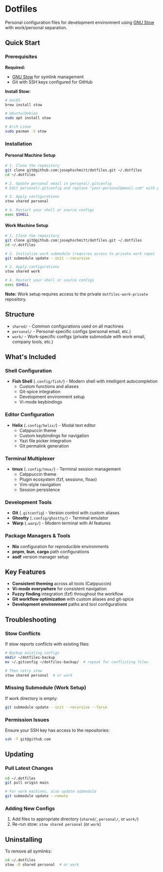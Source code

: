 # Dotfiles

Personal configuration files for development environment using [GNU Stow](https://www.gnu.org/software/stow/) with work/personal separation.

## Quick Start

### Prerequisites

**Required:**
- [GNU Stow](https://www.gnu.org/software/stow/) for symlink management
- Git with SSH keys configured for GitHub

**Install Stow:**
```bash
# macOS
brew install stow

# Ubuntu/Debian
sudo apt install stow

# Arch Linux
sudo pacman -S stow
```

### Installation

#### Personal Machine Setup
```bash
# 1. Clone the repository
git clone git@github.com:josephschmitt/dotfiles.git ~/.dotfiles
cd ~/.dotfiles

# 2. Update personal email in personal/.gitconfig
# Edit personal/.gitconfig and replace "your-personal@email.com" with your actual email

# 3. Apply configurations
stow shared personal

# 4. Restart your shell or source configs
exec $SHELL
```

#### Work Machine Setup
```bash
# 1. Clone the repository
git clone git@github.com:josephschmitt/dotfiles.git ~/.dotfiles
cd ~/.dotfiles

# 2. Initialize work submodule (requires access to private work repo)
git submodule update --init --recursive

# 3. Apply configurations
stow shared work

# 4. Restart your shell or source configs
exec $SHELL
```

**Note:** Work setup requires access to the private `dotfiles-work-private` repository.

## Structure

- `shared/` - Common configurations used on all machines
- `personal/` - Personal-specific configs (personal email, etc.)
- `work/` - Work-specific configs (private submodule with work email, company tools, etc.)

## What's Included

### Shell Configuration
- **Fish Shell** (`.config/fish/`) - Modern shell with intelligent autocompletion
  - Custom functions and aliases
  - Git-spice integration
  - Development environment setup
  - Vi-mode keybindings

### Editor Configuration
- **Helix** (`.config/helix/`) - Modal text editor
  - Catppuccin theme
  - Custom keybindings for navigation
  - Yazi file picker integration
  - Git permalink generation

### Terminal Multiplexer
- **tmux** (`.config/tmux/`) - Terminal session management
  - Catppuccin theme
  - Plugin ecosystem (fzf, sessionx, floax)
  - Vim-style navigation
  - Session persistence

### Development Tools
- **Git** (`.gitconfig`) - Version control with custom aliases
- **Ghostty** (`.config/ghostty/`) - Terminal emulator
- **Warp** (`.warp/`) - Modern terminal with AI features

### Package Managers & Tools
- **Nix** configuration for reproducible environments
- **pnpm**, **bun**, **cargo** path configurations
- **asdf** version manager setup

## Key Features

- **Consistent theming** across all tools (Catppuccin)
- **Vi-mode everywhere** for consistent navigation
- **Fuzzy finding** integration (fzf) throughout the workflow
- **Git workflow optimization** with custom aliases and git-spice
- **Development environment** paths and tool configurations

## Troubleshooting

### Stow Conflicts
If stow reports conflicts with existing files:
```bash
# Backup existing configs
mkdir ~/dotfiles-backup
mv ~/.gitconfig ~/dotfiles-backup/  # repeat for conflicting files

# Then retry stow
stow shared personal  # or work
```

### Missing Submodule (Work Setup)
If work directory is empty:
```bash
git submodule update --init --recursive --force
```

### Permission Issues
Ensure your SSH key has access to the repositories:
```bash
ssh -T git@github.com
```

## Updating

### Pull Latest Changes
```bash
cd ~/.dotfiles
git pull origin main

# For work machines, also update submodule
git submodule update --remote
```

### Adding New Configs
1. Add files to appropriate directory (`shared/`, `personal/`, or `work/`)
2. Re-run stow: `stow shared personal` (or `work`)

## Uninstalling

To remove all symlinks:
```bash
cd ~/.dotfiles
stow -D shared personal  # or work
```